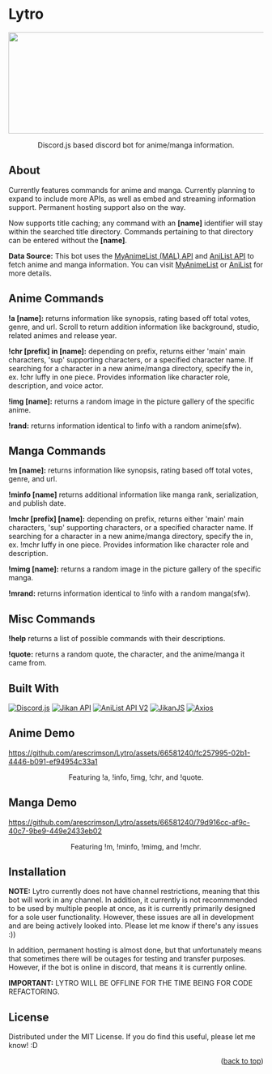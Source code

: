 # Lytro
<div style="text-align:center">
<img src="https://github.com/arescrimson/Lytro/blob/master/media/newbanner.jpg" alt="" width="1500" height="200">
</div>

<p align="center"> Discord.js based discord bot for anime/manga information.</p>

<!-- PROJECT ABOUT !-->
## About

Currently features commands for anime and manga. Currently planning to expand to include more APIs, as well as embed and streaming information support. Permanent hosting support also on the way. 

Now supports title caching; any command with an **[name]** identifier will stay within the searched title directory. Commands pertaining to that directory can be entered without the **[name]**.

**Data Source:** This bot uses the [MyAnimeList (MAL) API](https://myanimelist.net/apiconfig/references/api/v2) and [AniList API](https://anilist.gitbook.io/anilist-apiv2-docs/) to fetch anime and manga information. You can visit [MyAnimeList](https://myanimelist.net/) or [AniList](https://anilist.co/) for more details.

## Anime Commands

**!a [name]:** returns information like synopsis, rating based off total votes, genre, and url. Scroll to return addition information like background, studio, related animes and release year. 

**!chr [prefix] in [name]:** depending on prefix, returns either 'main' main characters, 'sup' supporting characters, or a specified character name. If searching for a character in a new anime/manga directory, specify the in, ex. !chr luffy in one piece. Provides information like character role, description, and voice actor. 

**!img [name]:** returns a random image in the picture gallery of the specific anime. 

**!rand:** returns information identical to !info with a random anime(sfw).

## Manga Commands

**!m [name]:** returns information like synopsis, rating based off total votes, genre, and url. 

**!minfo [name]** returns additional information like manga rank, serialization, and publish date. 

**!mchr [prefix] [name]:** depending on prefix, returns either 'main' main characters, 'sup' supporting characters, or a specified character name. If searching for a character in a new anime/manga directory, specify the in, ex. !mchr luffy in one piece. Provides information like character role and description.

**!mimg [name]:** returns a random image in the picture gallery of the specific manga. 

**!mrand:** returns information identical to !info with a random manga(sfw).

## Misc Commands

**!help** returns a list of possible commands with their descriptions. 

**!quote:** returns a random quote, the character, and the anime/manga it came from. 

## Built With 

[![Discord.js](https://img.shields.io/badge/Discord.js-v15.0.0-blue.svg)](https://discord.js.org/) [![Jikan API](https://img.shields.io/badge/Jikan%20API-Latest-green.svg)](https://docs.api.jikan.moe/) [![AniList API V2](https://img.shields.io/badge/AniList%20API%20V2-v2.8.0-green.svg)](https://docs.api.jikan.moe/) [![JikanJS](https://img.shields.io/badge/JikanJS-v4.0.0-blue.svg)](https://github.com/rizzzigit/jikan4.js) [![Axios](https://img.shields.io/badge/Axios-v1.5.0-blue)](https://github.com/axios/axios)

## Anime Demo 

https://github.com/arescrimson/Lytro/assets/66581240/fc257995-02b1-4446-b091-ef94954c33a1

<p align="center"> Featuring !a, !info, !img, !chr, and !quote.</p>

## Manga Demo

https://github.com/arescrimson/Lytro/assets/66581240/79d916cc-af9c-40c7-9be9-449e2433eb02

<p align="center"> Featuring !m, !minfo, !mimg, and !mchr.</p>

## Installation 

**NOTE:** Lytro currently does not have channel restrictions, meaning that this bot will work in any channel. In addition, it currently is not recommmended to be used by multiple people at once, as it is currently primarily designed for a sole user functionality. However, these issues are all in development and are being actively looked into. Please let me know if there's any issues :)) 

In addition, permanent hosting is almost done, but that unfortunately means that sometimes there will be outages for testing and transfer purposes. However, if the bot is online in discord, that means it is currently online. 

**IMPORTANT:** LYTRO WILL BE OFFLINE FOR THE TIME BEING FOR CODE REFACTORING. 

<!-- LICENSE -->
## License

Distributed under the MIT License. If you do find this useful, please let me know! :D 

<p align="right">(<a href="#readme-top">back to top</a>)</p>
